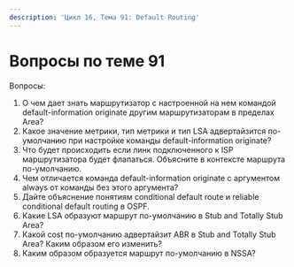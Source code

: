 ```yaml
---
description: 'Цикл 16, Тема 91: Default Routing'
---
```


# Вопросы по теме 91

Вопросы:

1. О чем дает знать маршрутизатор с настроенной на нем командой default-information originate другим маршрутизаторам в пределах Area?
2. Какое значение метрики, тип метрики и тип LSA адвертайзится по-умолчанию при настройке команды default-information originate?
3. Что будет происходить если линк подключенного к ISP маршрутизатора будет флапаться. Объясните в контексте маршрута по-умолчанию.
4. Чем отличается команда default-information originate с аргументом always от команды без этого аргумента?
5. Дайте объяснение понятиям сonditional default route и reliable conditional default routing в OSPF.
6. Какие LSA образуют маршрут по-умолчанию в Stub and Totally Stub Area?
7. Какой cost по-умолчанию адвертайзит ABR в Stub and Totally Stub Area? Каким образом его изменить?
8. Каким образом образуется маршрут по-умолчанию в NSSA?

